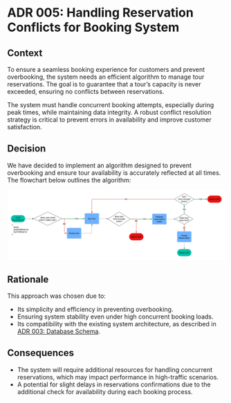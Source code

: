 # ADR 005: Handling Reservation Conflicts for Booking System

## Context

To ensure a seamless booking experience for customers and prevent overbooking, the system needs an efficient algorithm to manage tour reservations. The goal is to guarantee that a tour’s capacity is never exceeded, ensuring no conflicts between reservations.

The system must handle concurrent booking attempts, especially during peak times, while maintaining data integrity. A robust conflict resolution strategy is critical to prevent errors in availability and improve customer satisfaction.

## Decision

We have decided to implement an algorithm designed to prevent overbooking and ensure tour availability is accurately reflected at all times. The flowchart below outlines the algorithm:

![reservation-flowchart](reservation-flowchart.png)

## Rationale

This approach was chosen due to:

- Its simplicity and efficiency in preventing overbooking.
- Ensuring system stability even under high concurrent booking loads.
- Its compatibility with the existing system architecture, as described in [ADR 003: Database Schema](0003-database-schema.md).

## Consequences

- The system will require additional resources for handling concurrent reservations, which may impact performance in high-traffic scenarios.
- A potential for slight delays in reservations confirmations due to the additional check for availability during each booking process.
